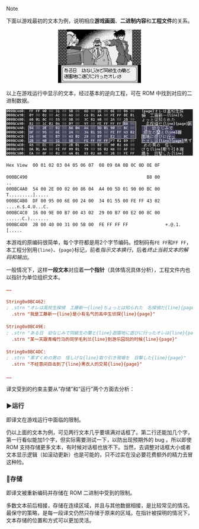 > [!note]
下面以游戏最初的文本为例，说明相应**游戏画面**、**二进制内容**和**工程文件**的关系。

<p align="center">
  <img src="assets/gameplay.png" alt="游戏画面"/>
</p>
以上在游戏运行中显示的文本，经过基本的逆向工程，可在 ROM 中找到对应的二进制数据。
<p align="center">
  <img src="assets/hexdump.png" alt="二进制内容"/>
</p>

```
Hex View  00 01 02 03 04 05 06 07  08 09 0A 0B 0C 0D 0E 0F
 
000BC490                                             B8 00                ..
000BC4A0  54 00 2E 00 02 00 86 04  A4 00 5D 01 90 00 BC 00  T.........].....
000BC4B0  DF 00 95 00 6E 00 24 00  34 01 55 00 FE FF 43 02  ....n.$.4.U...C.
000BC4C0  16 00 9E 00 B7 00 43 02  29 00 B7 00 E2 00 8C 00  ......C.).......
000BC4D0  2B 00 40 00 31 00 5B 00  FE FF FF FF              +.@.1.[.....
```
本游戏的原编码很简单，每个字符都是用2个字节编码。控制码有`FE FF`和`FF FF`，本工程分别用`{line}`、`{page}`标记，前者*指示文本换行*，后者*终止当前文本的解码和输出*。

一般情况下，这样**一段文本**对应着**一个指针**（具体情况具体分析），工程文件内也以指针为单位组织文本。
```ini
……

String0x0BC462:
; .strn "オレは高校生探偵　工藤新一{line}ちょっとは知られた　名探偵だ{line}{page}"
  .strn "我是工藤新一{line}是小有名气的高中生侦探{line}{page}"

String0x0BC49E:
; .strn "ある日　幼なじみで同級生の蘭と{line}遊園地に遊びに行ったオレは{line}{page}"
  .strn "某一天跟青梅竹马的同学毛利兰{line}到游乐园玩的时候{line}{page}"

String0x0BC4DC:
; .strn "黒ずくめの男の　怪しげな{line}取り引き現場を　目撃した{line}{page}"
  .strn "不经意间目击到了{line}黑衣人的交易{line}{page}"

……
```

译文受到的约束主要从“存储”和“运行”两个方面去分析：

### ▶️运行

即译文在游戏运行中面临的限制。

仍以上面的文本为例，可见两行文本几乎要填满对话框了。第二行还能加几个字，第一行看似能加1个字，但实际需要测试一下，以防出现预期外的 bug 。所以即使 ROM 支持存储更多文本，有时候对话框也放不下。当然，去调整对话框大小或者文本显示逻辑（如滚动更新）也是可能的，只不过实在没必要花费额外的精力去冒这种险。


### 💾存储

  即译文被重新编码并存储在 ROM 二进制中受到的限制。
  
  多数文本前后相接，存储在连续区域，并且与其他数据相接，是比较常见的情况。最保守的策略，是每一段译文仍然只存储于原来的区域。在指针被探明的情况下，文本存储的位置和方式可以更加灵活。
